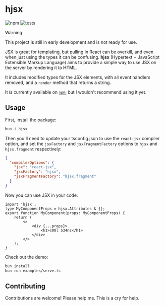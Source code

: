 # hjsx

![npm](https://img.shields.io/npm/v/hjsx?style=flat-square)
![tests](https://img.shields.io/badge/tests-passing-green?style=for-the-badge)

> [!WARNING]  
> This project is still in early development and is not ready for use.

JSX is great for templating, but pulling in React can be overkill, and even when just using the types it can be confusing. **hjsx** (Hypertext + JavaScript Extensible Markup Language) aims to provide a simple way to use JSX on the server by rendering it to HTML.

It includes modified types for the JSX elements, with all event handlers removed, and a `render` method that returns a string.

It *is* currently available on [`npm`](https://www.npmjs.com/package/hjsx), but I wouldn't recommend using it yet.

## Usage

First, install the package:

```bash
bun i hjsx
```

Then you'll need to update your tsconfig.json to use the `react-jsx` compiler option, and set the `jsxFactory` and `jsxFragmentFactory` options to `hjsx` and `hjsx.fragment` respectively:

```json
{
  "compilerOptions": {
    "jsx": "react-jsx",
    "jsxFactory": "hjsx",
    "jsxFragmentFactory": "hjsx.fragment"
  }
}
```

Now you can use JSX in your code:

```tsx
import 'hjsx';
type MyComponentProps = hjsx.Attributes & {};
export function MyComponent(props: MyComponentProps) {
    return (
        <>
            <div {...props}>
                <h1>c00l b34nz</h1>
            </div>
        </>
    );
}
```

Check out the demo:

```bash
bun install
bun run examples/serve.ts
```

## Contributing

Contributions are welcome! Please help me. This is a cry for help.
